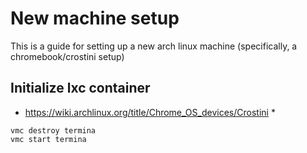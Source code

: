 # New machine setup

This is a guide for setting up a new arch linux machine (specifically, a chromebook/crostini setup)

##  Initialize lxc container

* https://wiki.archlinux.org/title/Chrome_OS_devices/Crostini *

```
vmc destroy termina
vmc start termina
```


